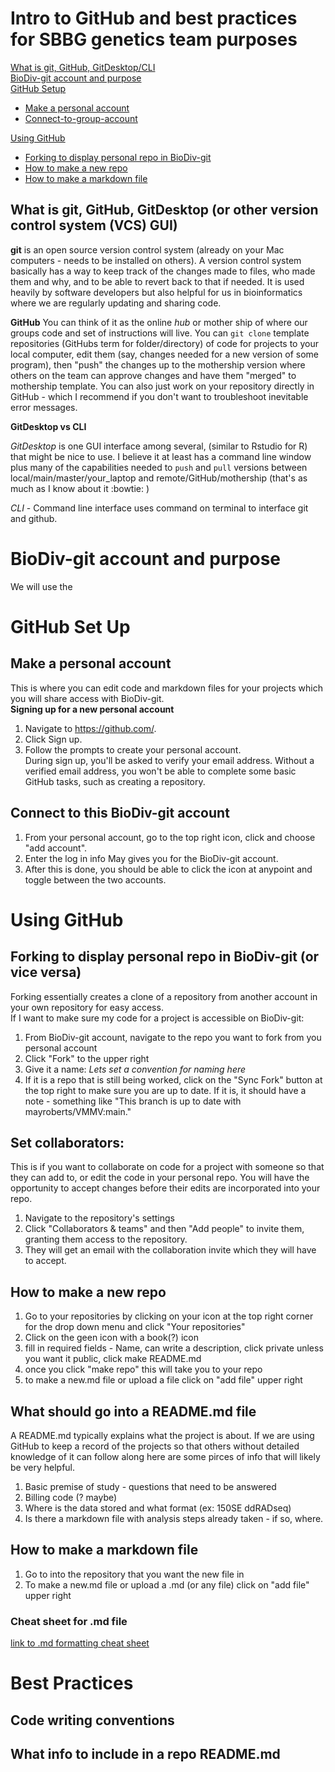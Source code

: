 # Intro to GitHub and best practices for SBBG genetics team purposes
[What is git, GitHub, GitDesktop/CLI](#what-is-git-github-gitdesktop-or-other-version-control-system-vcs-gui)  
[BioDiv-git account and purpose](#biodiv-git-account-and-purpose)  
[GitHub Setup](#github-set-up)  
- [Make a personal account](#Make-a-personal-account)  
- [Connect-to-group-account](Connect-to-this-BioDiv-git-account)
  
[Using GitHub](#using-github)  
- [Forking to display personal repo in BioDiv-git](#forking-to-display-personal-repo-in-biodiv-git-or-vice-versa)  
- [How to make a new repo](#how-to-make-a-new-repo)  
- [How to make a markdown file](#how-to-make-a-markdown-file)


## What is git, GitHub, GitDesktop (or other version control system (VCS) GUI)

**git** is an open source version control system (already on your Mac computers - needs to be installed on others). A version control system basically has a way to keep track of the changes made to files, who made them and why, and to be able to revert back to that if needed. It is used heavily by software developers but also helpful for us in bioinformatics where we are regularly updating and sharing code. 

**GitHub** You can think of it as the online *hub* or mother ship of where our groups code and set of instructions will live. You can `git clone` template repositories (GitHubs term for folder/directory) of code for projects to your local computer, edit them (say, changes needed for a new version of some program), then "push" the changes up to the mothership version where others on the team can approve changes and have them "merged" to mothership template. You can also just work on your repository directly in GitHub - which I recommend if you don't want to troubleshoot inevitable error messages.

**GitDesktop vs CLI**

*GitDesktop* is one GUI interface among several, (similar to Rstudio for R) that might be nice to use. I believe it at least has a command line window plus many of the capabilities needed to `push` and `pull` versions between local/main/master/your_laptop and remote/GitHub/mothership (that's as much as I know about it :bowtie: )  

*CLI* - Command line interface uses command on terminal to interface git and github. 

# BioDiv-git account and purpose
We will use the 

# GitHub Set Up 
## Make a personal account 
This is where you can edit code and markdown files for your projects which you will share access with BioDiv-git.   
**Signing up for a new personal account**   
1) Navigate to https://github.com/.  
2) Click Sign up.  
3) Follow the prompts to create your personal account.  
During sign up, you'll be asked to verify your email address. Without a verified email address, you won't be able to complete some basic GitHub tasks, such as creating a repository.  

## Connect to this BioDiv-git account  
1) From your personal account, go to the top right icon, click and choose "add account".  
2) Enter the log in info May gives you for the BioDiv-git account.  
3) After this is done, you should be able to click the icon at anypoint and toggle between the two accounts.

# Using GitHub  
## Forking to display personal repo in BioDiv-git (or vice versa)
Forking essentially creates a clone of a repository from another account in your own repository for easy access.  
If I want to make sure my code for a project is accessible on BioDiv-git:  
1) From BioDiv-git account, navigate to the repo you want to fork from you personal account  
2) Click "Fork" to the upper right  
3) Give it a name: *Lets set a convention for naming here*  
4) If it is a repo that is still being worked, click on the "Sync Fork" button at the top right to make sure you are up to date. If it is, it should have a note - something like "This branch is up to date with mayroberts/VMMV:main."

## Set collaborators:
This is if you want to collaborate on code for a project with someone so that they can add to, or edit the code in your personal repo. You will have the opportunity to accept changes before their edits are incorporated into your repo.  
1) Navigate to the repository's settings  
2) Click "Collaborators & teams" and then "Add people" to invite them, granting them access to the repository.  
3) They will get an email with the collaboration invite which they will have to accept.

## How to make a new repo
1) Go to your repositories by clicking on your icon at the top right corner for the drop down menu and click "Your repositories"
2) Click on the geen icon with a book(?) icon
3) fill in required fields - Name, can write a description, click private unless you want it public, click make README.md  
4) once you click "make repo" this will take you to your repo
5) to make a new.md file or upload a file click on "add file" upper right

## What should go into a README.md file
A README.md typically explains what the project is about. If we are using GitHub to keep a record of the projects so that others without detailed knowledge of it can follow along here are some pirces of info that will likely be very helpful.  
1) Basic premise of study - questions that need to be answered  
2) Billing code (? maybe)
3) Where is the data stored and what format (ex: 150SE ddRADseq)  
4) Is there a markdown file with analysis steps already taken - if so, where.  

## How to make a markdown file
1) Go to into the repository that you want the new file in  
2) To make a new.md file or upload a .md (or any file) click on "add file" upper right  
### Cheat sheet for .md file

[link to .md formatting cheat sheet](https://github.com/SBBotanicGarden-BiodiversityTeam/Intro_to_BioDiv_GitHub/blob/9286b03a988e7e9c387a1127deb8b9bbe0cac65b/Markdown_formatting_cheatsheet.md)

##

# Best Practices
## Code writing conventions
## What info to include in a repo README.md
